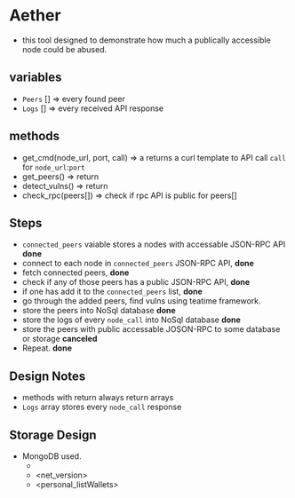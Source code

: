# Aether 
- this tool designed to demonstrate how much a publically accessible node could be abused. 

## variables
- `Peers` [] => every found peer
- `Logs` [] => every received API response
## methods

- get_cmd(node_url, port, call) => a returns a curl template to API call `call` for `node_url`:`port`
- get_peers() => return 
- detect_vulns() => return 
- check_rpc(peers[]) => check if rpc API is public for  peers[]


## Steps
- `connected_peers` vaiable stores a nodes with accessable JSON-RPC API         **done**
- connect to each node in `connected_peers` JSON-RPC API,                       **done**
- fetch connected peers,                                                        **done**
- check if any of those peers has a public JSON-RPC API,                        **done**
- if one has add it to the `connected_peers` list,                              **done**
- go through the added peers, find vulns using teatime framework.
- store the peers into NoSql database                                           **done**
- store the logs of every `node_call` into NoSql database                       **done**
- store the peers with public accessable JOSON-RPC to some database or storage  **canceled** 
- Repeat.                                                                       **done**


## Design Notes
- methods with return always return arrays
- `Logs` array stores every `node_call` response 

## Storage Design
- MongoDB used.
    - <ip>  
    - <net_version>
    - <personal_listWallets>
    